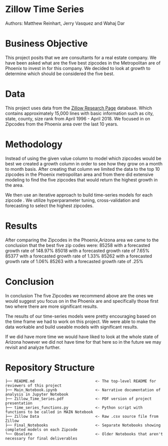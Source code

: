 # Zillow Time Series
Authors: Matthew Reinhart, Jerry Vasquez and Wahaj Dar

# Business Objective
This project posits that we are consultants for a real estate company. We have been asked what are the five best zipcodes in the Metropolitan are of Phoenix to invest in for this company. We decided to look at growth to determine which should be considered the five best.

# Data
This project uses data from the [Zillow Research Page](https://www.zillow.com/research/data/) database. Which contains approximately 15,000 lines with basic information such as city, state, county, size rank from April 1996 - April 2018. We focused in on Zipcodes from the Phoenix area over the last 10 years.

# Methodology
Instead of using the given value column to model which zipcodes would be best we created a growth column in order to see how they grow on a month to month basis.
After creating that column we limited the data to the top 10 zipcodes in the Phoenix metropolitan area and from there did extensive modeling to find the five zipcodes that would return the highest growth in the area.

We then use an iterative approach to build time-series models for each zipcode . We utilize hyperparameter tuning, cross-validation and forecasting to select the highest zipcodes.

# Results
After comparing the Zipcodes in the Phoenix,Arizona area we came to the conclusion that the best five zip codes were:
85258 with a forecasted growth rate of 148.97%
85018 with a forecasted growth rate of 7.65%
85377 with a forecasted growth rate of 1.33%
85262 with a forecasted growth rate of 1.06%
85263 with a forecasted growth rate of .25%
# Conclusion
In conclusion The five Zipcodes we recommend above are the ones we would suggest you focus on in the Phoenix are and specifically those first two where there are more significant results.

The results of our time-series models were pretty encouraging based on the time frame we had to work on this project. We were able to make the data workable and build useable models with significant results.

If we did have more time we would have liked to look at the whole state of Arizona however we did not have time for that here so in the future we may revisit and analyze further.
# Repository Structure
```
├── README.md                           <- The top-level README for reviewers of this project
├── Main_Notebook.ipynb                 <- Narrative documentation of analysis in Jupyter Notebook
├── Zillow_Time_Series.pdf              <- PDF version of project presentation
├── time_series_functions.py            <- Python script with functions to be called in MAIN Notebook
├── Zillow Data                         <- Raw .csv source file from Zillow
├── Final_Notebooks                     <- Separate Notebooks showing completed models on each Zipcode
└── Obselete                            <- Older Notebooks that aren't necessary for final deliverables
```

